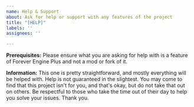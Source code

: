 ```yaml
---
name: Help & Support
about: Ask for help or support with any features of the project
title: "[HELP]"
labels: ''
assignees: ''

---
```


**Prerequisites:**
Please ensure what you are asking for help with is a feature of Forever Engine Plus and not a mod or fork of it.

**Information:**
This one is pretty straightforward, and mostly everything will be helped with. Help is not guaranteed in the slightest. You may come to find that this project isn't for you, and that's okay, but do not take that out on others. Be respectful to those who take the time out of their day to help you solve your issues. Thank you.
